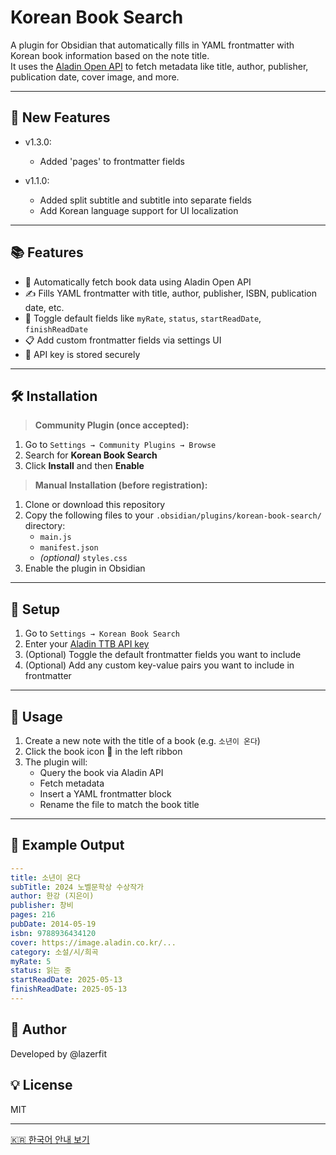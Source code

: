 # Korean Book Search

A plugin for Obsidian that automatically fills in YAML frontmatter with Korean book information based on the note title.  
It uses the [Aladin Open API](https://blog.aladin.co.kr/openapi/popup/6695306) to fetch metadata like title, author, publisher, publication date, cover image, and more.

---

## 🚀 New Features

- v1.3.0:
	- Added 'pages' to frontmatter fields     	

- v1.1.0:
  - Added split subtitle and subtitle into separate fields
  - Add Korean language support for UI localization

---

## 📚 Features

- 📖 Automatically fetch book data using Aladin Open API
- ✍️ Fills YAML frontmatter with title, author, publisher, ISBN, publication date, etc.
- 🧩 Toggle default fields like `myRate`, `status`, `startReadDate`, `finishReadDate`
- 📋 Add custom frontmatter fields via settings UI
- 🔐 API key is stored securely

---

## 🛠️ Installation

> **Community Plugin (once accepted):**
1. Go to `Settings → Community Plugins → Browse`
2. Search for **Korean Book Search**
3. Click **Install** and then **Enable**

> **Manual Installation (before registration):**
1. Clone or download this repository
2. Copy the following files to your `.obsidian/plugins/korean-book-search/` directory:
	- `main.js`
	- `manifest.json`
	- *(optional)* `styles.css`
3. Enable the plugin in Obsidian

---

## 🔧 Setup

1. Go to `Settings → Korean Book Search`
2. Enter your [Aladin TTB API key](https://blog.aladin.co.kr/openapi/popup/6695306)
3. (Optional) Toggle the default frontmatter fields you want to include
4. (Optional) Add any custom key-value pairs you want to include in frontmatter

---

## 🚀 Usage

1. Create a new note with the title of a book (e.g. `소년이 온다`)
2. Click the book icon 📖 in the left ribbon
3. The plugin will:
	- Query the book via Aladin API
	- Fetch metadata
	- Insert a YAML frontmatter block
	- Rename the file to match the book title

---

## 🧱 Example Output

```yaml
---
title: 소년이 온다
subTitle: 2024 노벨문학상 수상작가
author: 한강 (지은이)
publisher: 창비
pages: 216
pubDate: 2014-05-19
isbn: 9788936434120
cover: https://image.aladin.co.kr/...
category: 소설/시/희곡
myRate: 5
status: 읽는 중
startReadDate: 2025-05-13
finishReadDate: 2025-05-13
---
```

## 🙋 Author  
Developed by @lazerfit

## 💡 License  
MIT

---

[🇰🇷 한국어 안내 보기](https://11oz.tistory.com/m/entry/Obsidian-plugin-%EC%98%B5%EC%8B%9C%EB%94%94%EC%96%B8-%EB%8F%84%EC%84%9C-%EC%A0%95%EB%B3%B4-%EC%9E%90%EB%8F%99-%EC%9E%85%EB%A0%A5%EA%B8%B0-Korean-Book-Search)
